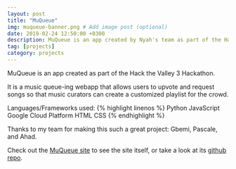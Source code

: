 ```yaml
---
layout: post
title: "MuQueue"
img: muqueue-banner.png # Add image post (optional)
date: 2019-02-24 12:50:00 +0300
description: MuQueue is an app created by Nyah's team as part of the Hack the Valley 3 Hackathon.
tag: [projects]
category: projects
---
```

MuQueue is an app created as part of the Hack the Valley 3 Hackathon. 

It is a music queue-ing webapp that allows users to upvote and request songs so that music curators can create a customized playlist for the crowd. 

Languages/Frameworks used:
{% highlight linenos %}
Python
JavaScript
Google Cloud Platform
HTML
CSS
{% endhighlight %}

Thanks to my team for making this such a great project: Gbemi, Pascale, and Ahad.


Check out the [MuQueue site][muqueue-site] to see the site itself, or take a look at its [github repo][muqueue-repo].

[muqueue-site]: https://muqueue.appspot.com
[muqueue-repo]: https://github.com/NyW8/web-app